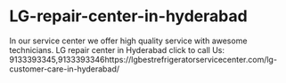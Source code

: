 # LG-repair-center-in-hyderabad
In our service center we offer high quality service with awesome technicians. LG repair center in Hyderabad click to call Us: 9133393345,9133393346https://lgbestrefrigeratorservicecenter.com/lg-customer-care-in-hyderabad/
